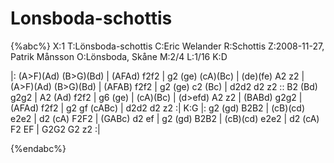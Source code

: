 # Lonsboda-schottis

{%abc%}
X:1
T:Lönsboda-schottis
C:Eric Welander
R:Schottis
Z:2008-11-27, Patrik Månsson
O:Lönsboda, Skåne
M:2/4
L:1/16
K:D

|: (A>F)(Ad) (B>G)(Bd) | (AFAd) f2f2 | g2 (ge) (cA)(Bc) |
(de)(fe) A2 z2 | (A>F)(Ad) (B>G)(Bd) | (AFAB) f2f2 | g2 (ge) 
c2 (Bc) | d2d2 d2 z2 :: B2 (Bd) g2g2 | A2 (Ad) f2f2 | g6 (ge) |
(cA)(Bc) | (d>efd) A2 z2 | (BABd) g2g2 | (AFAd) f2f2 | g2 gf (cABc) | d2d2 d2 z2 :|
K:G
|: g2 (gd) B2B2 | (cB)(cd) e2e2 |
d2 (cA) F2F2 | (GABc) d2 ef | g2 (gd) B2B2 | (cB)(cd) e2e2 | d2 (cA) F2 EF | G2G2 G2 z2 :|


{%endabc%}

